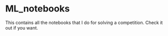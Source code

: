 # ML_notebooks
This contains all the notebooks that I do for solving a competition. Check it out if you want.
